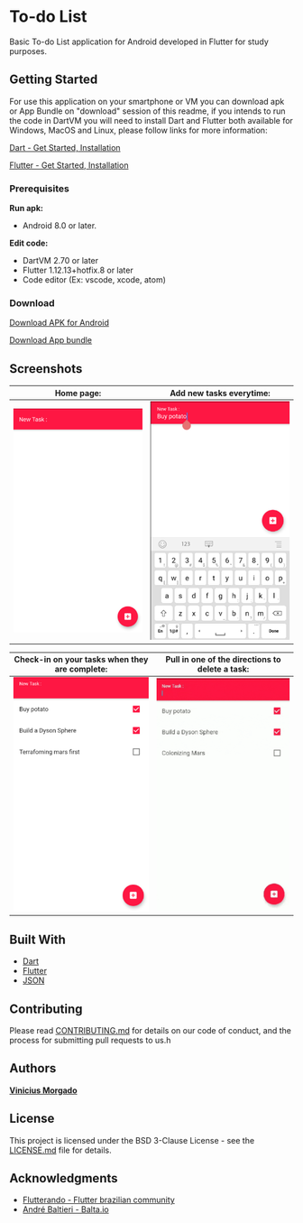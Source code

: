 # To-do List

Basic To-do List application for Android developed in Flutter for study purposes.

## Getting Started

For use this application on your smartphone or VM you can download apk or App Bundle on "download" session of this readme, if you intends to run the code in DartVM you will need to install Dart and Flutter both available for Windows, MacOS and Linux, please follow links for more information:

[Dart - Get Started, Installation](https://dart.dev/get-dart)

[Flutter - Get Started, Installation](https://flutter.dev/docs/get-started/install)

### Prerequisites

**Run apk:**
* Android 8.0 or later.

**Edit code:**
* DartVM 2.70 or later
* Flutter 1.12.13+hotfix.8 or later
* Code editor (Ex: vscode, xcode, atom)

### Download

[Download APK for Android]()

[Download App bundle]()

## Screenshots
Home page: | Add new tasks everytime:
:-------------------------:|:-------------------------:
![](https://github.com/viniciusmorgado/todolist/blob/master/lib/resources/img/interface/begin.png) | ![](https://github.com/viniciusmorgado/todolist/blob/master/lib/resources/img/interface/new_task.png)

Check-in on your tasks when they are complete: | Pull in one of the directions to delete a task:
:-------------------------:|:-------------------------:
![](https://github.com/viniciusmorgado/todolist/blob/master/lib/resources/img/interface/check_tasks.png) | ![](https://github.com/viniciusmorgado/todolist/blob/master/lib/resources/img/interface/ezgif.com-resize.gif)

## Built With

* [Dart](https://dart.dev/)
* [Flutter](https://flutter.dev/)
* [JSON](https://www.json.org/json-en.html)

## Contributing

Please read [CONTRIBUTING.md](https://github.com/viniciusmorgado/todolist/blob/master/CONTRIBUTING.md) for details on our code of conduct, and the process for submitting pull requests to us.h

## Authors

[**Vinicius Morgado**](https://github.com/viniciusmorgado)

## License

This project is licensed under the BSD 3-Clause License - see the [LICENSE.md](LICENSE.md) file for details.

## Acknowledgments

* [Flutterando - Flutter brazilian community](https://flutterando.com.br/)
* [André Baltieri - Balta.io](https://balta.io/)
